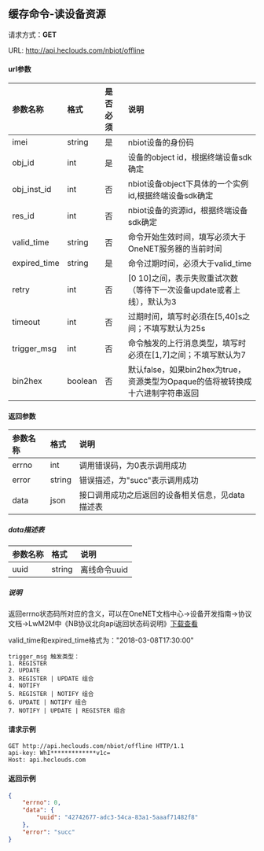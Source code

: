 ﻿缓存命令-读设备资源
---
请求方式：**GET**

URL: http://api.heclouds.com/nbiot/offline


#### url参数
参数名称 | 格式 | 是否必须 | 说明
:- | :- | :- | :- 
imei | string | 是 | nbiot设备的身份码
obj_id | int | 是 | 设备的object id，根据终端设备sdk确定
obj_inst_id | int | 否 | nbiot设备object下具体的一个实例id,根据终端设备sdk确定
res_id | int | 否 | nbiot设备的资源id，根据终端设备sdk确定
valid_time | string | 否 | 命令开始生效时间，填写必须大于OneNET服务器的当前时间
expired_time | string | 是 | 命令过期时间，必须大于valid_time
retry | int | 否 | [0 10]之间，表示失败重试次数（等待下一次设备update或者上线），默认为3
timeout | int | 否 | 过期时间，填写时必须在[5,40]s之间；不填写默认为25s
trigger_msg | int | 否 | 命令触发的上行消息类型，填写时必须在[1,7]之间；不填写默认为7
bin2hex | boolean | 否 | 默认false，如果bin2hex为true，资源类型为Opaque的值将被转换成十六进制字符串返回

#### 返回参数
参数名称 | 格式 | 说明
:- | :- | :- 
errno | int | 调用错误码，为0表示调用成功
error | string | 错误描述，为"succ"表示调用成功
data | json | 接口调用成功之后返回的设备相关信息，见data描述表

##### data描述表
参数名称 | 格式 | 说明
:- | :- | :- 
uuid | string | 离线命令uuid

##### 说明

返回errno状态码所对应的含义，可以在OneNET文档中心->设备开发指南->协议文档->LwM2M中《NB协议北向api返回状态码说明》[下载查看](/book/device-develop/multpro/sdk-doc-tool/doc.md)

valid_time和expired_time格式为："2018-03-08T17:30:00"


```text
trigger_msg 触发类型：
1. REGISTER   
2. UPDATE   
3. REGISTER | UPDATE 组合  
4. NOTIFY
5. REGISTER | NOTIFY 组合
6. UPDATE | NOTIFY 组合
7. NOTIFY | UPDATE | REGISTER 组合
```


#### 请求示例
```text
GET http://api.heclouds.com/nbiot/offline HTTP/1.1
api-key: WhI*************v1c=
Host: api.heclouds.com

```
#### 返回示例
```json
{
	"errno": 0,
	"data": {
		"uuid": "42742677-adc3-54ca-83a1-5aaaf71482f8"
	},
	"error": "succ"
}
```
